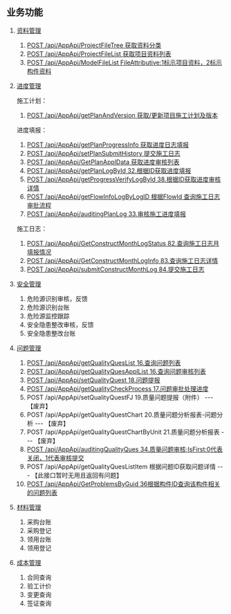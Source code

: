 ## 业务功能

1. [资料管理](DocumentMng/README.md)

   1. [POST /api/AppApi/ProjectFileTree  获取资料分类](DocumentMng/ProjectFileTree.md)
   2. [POST /api/AppApi/ProjectFileList 获取项目资料列表](DocumentMng/ProjectFileList.md)
   3. [POST /api/AppApi/ModelFileList FileAttributive:1标示项目资料，2标示构件资料](DocumentMng/ModelFileList.md)
2. [进度管理](Progress/README.md)

   施工计划：

     1. [POST /api/AppApi/getPlanAndVersion 获取/更新项目施工计划及版本](Progress/getPlanAndVersion.md)

   进度填报：

     1. [POST /api/AppApi/getPlanProgressInfo 获取进度日志填报](Progress/getPlanProgressInfo.md)
     2. [POST /api/AppApi/setPlanSubmitHistory 提交施工日志](Progress/setPlanSubmitHistory.md)
     3. [POST /api/AppApi/GetPlanApplData 获取进度审核列表](Progress/GetPlanApplData.md)
     4. [POST /api/AppApi/getPlanLogById 32.根据ID获取进度填报](Progress/getPlanLogById.md)
     5. [POST /api/AppApi/getProgressVerifyLogById 38.根据ID获取进度审核详情](Progress/getProgressVerifyLogById.md)
     6. [POST /api/AppApi/getFlowInfoLogByLogID 根据FlowId 查询施工日志审批流程](Progress/getFlowInfoLogByLogID.md)
     7. [POST /api/AppApi/auditingPlanLog 33.审核施工进度填报](Progress/auditingPlanLog.md)

   施工日志：

     1. [POST /api/AppApi/GetConstructMonthLogStatus 82.查询施工日志月填报情况](Progress/GetConstructMonthLogStatus.md)
     2. [POST /api/AppApi/GetConstructMonthLogInfo 83.查询施工日志详情](Progress/GetConstructMonthLogInfo.md)
     3. [POST /api/AppApi/submitConstructMonthLog 84.提交施工日志](Progress/submitConstructMonthLog.md)
3. [安全管理](SafeWork/README.md)
   1. 危险源识别审核，反馈
   2. 危险源识别台账
   3. 危险源监控跟踪
   4. 安全隐患整改审核，反馈
   5. 安全隐患整改台账
4. [问题管理](Problem/README.md)
   1. [POST /api/AppApi/getQualityQuesList 16.查询问题列表](Problem/getQualityQuesList.md)
   2. [POST /api/AppApi/getQualityQuesApplList 16.查询问题审核列表](Problem/getQualityQuesApplList.md)
   3. [POST /api/AppApi/setQualityQuest 18.问题提报](Problem/setQualityQuest.md)
   4. [POST /api/AppApi/getQualityCheckProcess 17.问题审批处理进度](Problem/getQualityCheckProcess.md)
   5. POST /api/AppApi/setQualityQuestFJ 19.质量问题提报（附件） --- 【废弃】
   6. POST /api/AppApi/getQualityQuestChart 20.质量问题分析报表-问题分析 --- 【废弃】
   7. POST /api/AppApi/getQualityQuestChartByUnit 21.质量问题分析报表 --- 【废弃】
   8. [POST /api/AppApi/auditingQualityQues 34.质量问题审核;IsFirst:0代表关闭，1代表审核提交](Problem/auditingQualityQues.md)
   9. POST /api/AppApi/getQualityQuesListItem  根据问题ID获取问题详情 --- 【此接口暂时无用且返回有问题】
   10. [POST /api/AppApi/GetProblemsByGuid 36根据构件ID查询该构件相关的问题列表](Problem/GetProblemsByGuid.md)
5. [材料管理](MaterialMng/README.md) 
   1. 采购台账
   2. 采购登记
   3. 领用台账   
   4. 领用登记
6. [成本管理](CostMng/README.md)
   1. 合同查询
   2. 验工计价
   3. 变更查询
   4. 签证查询


